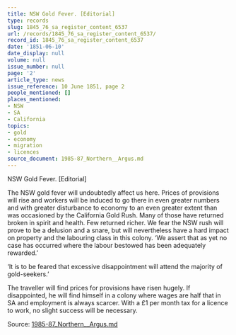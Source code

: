 ```yaml
---
title: NSW Gold Fever. [Editorial]
type: records
slug: 1845_76_sa_register_content_6537
url: /records/1845_76_sa_register_content_6537/
record_id: 1845_76_sa_register_content_6537
date: '1851-06-10'
date_display: null
volume: null
issue_number: null
page: '2'
article_type: news
issue_reference: 10 June 1851, page 2
people_mentioned: []
places_mentioned:
- NSW
- SA
- California
topics:
- gold
- economy
- migration
- licences
source_document: 1985-87_Northern__Argus.md
---
```


NSW Gold Fever. [Editorial]

The NSW gold fever will undoubtedly affect us here.  Prices of provisions will rise and workers will be induced to go there in even greater numbers and with greater disturbance to economy to an even greater extent than was occasioned by the California Gold Rush.  Many of those have returned broken in spirit and health.  Few returned richer.  We fear the NSW rush will prove to be a delusion and a snare, but will nevertheless have a hard impact on property and the labouring class in this colony.  ‘We assert that as yet no case has occurred where the labour bestowed has been adequately rewarded.’

‘It is to be feared that excessive disappointment will attend the majority of gold-seekers.’

The traveller will find prices for provisions have risen hugely.  If disappointed, he will find himself in a colony where wages are half that in SA and employment is always scarcer.  With a £1 per month tax for a licence to work, no slight success will be necessary.

Source: [1985-87_Northern__Argus.md](/downloads/markdown/1985-87_Northern__Argus.md)
